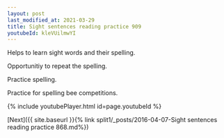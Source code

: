 ```yaml
---
layout: post
last_modified_at: 2021-03-29
title: Sight sentences reading practice 909
youtubeId: kleVUilmwYI
---
```

 
 
Helps to learn sight words and their spelling.

Opportunitiy to repeat the spelling. 

Practice spelling. 
 
Practice for spelling bee competitions. 
 
{% include youtubePlayer.html id=page.youtubeId %}
 
 

[Next]({{ site.baseurl }}{% link  split1/_posts/2016-04-07-Sight sentences reading practice 868.md%})
 
